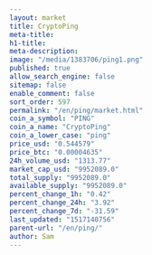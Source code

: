 ```yaml
---
layout: market
title: CryptoPing
meta-title: 
h1-title: 
meta-description: 
image: "/media/1383706/ping1.png"
published: true
allow_search_engine: false
sitemap: false
enable_comment: false
sort_order: 597
permalink: "/en/ping/market.html"
coin_a_symbol: "PING"
coin_a_name: "CryptoPing"
coin_a_lower_case: "ping"
price_usd: "0.544579"
price_btc: "0.00004635"
24h_volume_usd: "1313.77"
market_cap_usd: "9952089.0"
total_supply: "9952089.0"
available_supply: "9952089.0"
percent_change_1h: "0.42"
percent_change_24h: "3.92"
percent_change_7d: "-31.59"
last_updated: "1517140756"
parent-url: "/en/ping/"
author: Sam
---
```


